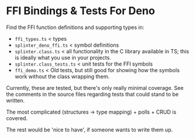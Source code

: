 # FFI Bindings & Tests For Deno

Find the FFI function definitions and supporting types in:

 - `ffi_types.ts` < types
 - `splinter_deno_ffi.ts` < symbol definitions
 - `splinter.class.ts` < all functionality in the C library available in TS;
    this is ideally what you use in your projects.
 - `splinter.class_tests.ts` < unit tests for the FFI symbols
 - `ffi_demo.ts` < Old tests, but still good for showing how the symbols work
    without the class wrapping them.

Currently, these are tested, but there's only really minimal coverage. See the
comments in the source files regarding tests that could stand to be written.

The most complicated (structures -> type mapping) + polls + CRUD is covered.

The rest would be 'nice to have', if someone wants to write them up.

